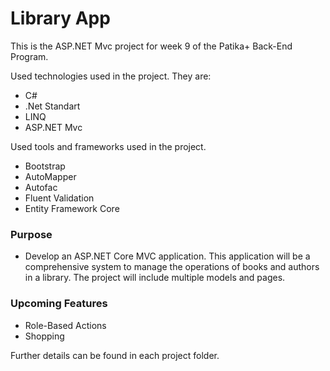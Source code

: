 # Library App

This is the ASP.NET Mvc project for week 9 of the Patika+ Back-End Program. 

Used technologies used in the project. They are:
- C#
- .Net Standart
- LINQ
- ASP.NET Mvc

Used tools and frameworks used in the project.
- Bootstrap
- AutoMapper
- Autofac
- Fluent Validation
- Entity Framework Core

### Purpose
- Develop an ASP.NET Core MVC application. This application will be a comprehensive system to manage the operations of books and authors in a library. The project will include multiple models and pages.

### Upcoming Features
- Role-Based Actions
- Shopping

Further details can be found in each project folder.
